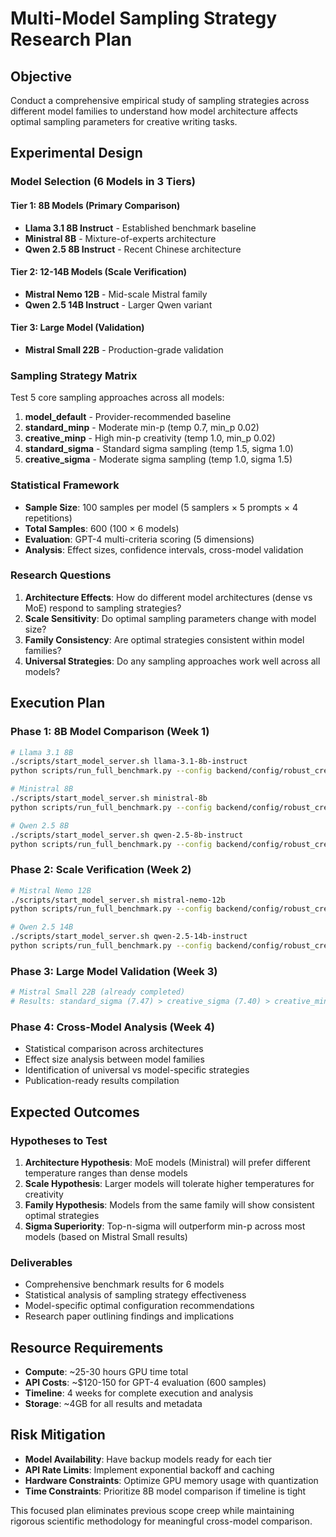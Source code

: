 # Multi-Model Sampling Strategy Research Plan

## Objective

Conduct a comprehensive empirical study of sampling strategies across different model families to understand how model architecture affects optimal sampling parameters for creative writing tasks.

## Experimental Design

### Model Selection (6 Models in 3 Tiers)

#### Tier 1: 8B Models (Primary Comparison)
- **Llama 3.1 8B Instruct** - Established benchmark baseline
- **Ministral 8B** - Mixture-of-experts architecture  
- **Qwen 2.5 8B Instruct** - Recent Chinese architecture

#### Tier 2: 12-14B Models (Scale Verification)
- **Mistral Nemo 12B** - Mid-scale Mistral family
- **Qwen 2.5 14B Instruct** - Larger Qwen variant

#### Tier 3: Large Model (Validation)
- **Mistral Small 22B** - Production-grade validation

### Sampling Strategy Matrix

Test 5 core sampling approaches across all models:

1. **model_default** - Provider-recommended baseline
2. **standard_minp** - Moderate min-p (temp 0.7, min_p 0.02)
3. **creative_minp** - High min-p creativity (temp 1.0, min_p 0.02)
4. **standard_sigma** - Standard sigma sampling (temp 1.5, sigma 1.0)
5. **creative_sigma** - Moderate sigma sampling (temp 1.0, sigma 1.5)

### Statistical Framework

- **Sample Size**: 100 samples per model (5 samplers × 5 prompts × 4 repetitions)
- **Total Samples**: 600 (100 × 6 models)
- **Evaluation**: GPT-4 multi-criteria scoring (5 dimensions)
- **Analysis**: Effect sizes, confidence intervals, cross-model validation

### Research Questions

1. **Architecture Effects**: How do different model architectures (dense vs MoE) respond to sampling strategies?
2. **Scale Sensitivity**: Do optimal sampling parameters change with model size?
3. **Family Consistency**: Are optimal strategies consistent within model families?
4. **Universal Strategies**: Do any sampling approaches work well across all models?

## Execution Plan

### Phase 1: 8B Model Comparison (Week 1)
```bash
# Llama 3.1 8B
./scripts/start_model_server.sh llama-3.1-8b-instruct
python scripts/run_full_benchmark.py --config backend/config/robust_creative_writing.yaml

# Ministral 8B  
./scripts/start_model_server.sh ministral-8b
python scripts/run_full_benchmark.py --config backend/config/robust_creative_writing.yaml

# Qwen 2.5 8B
./scripts/start_model_server.sh qwen-2.5-8b-instruct
python scripts/run_full_benchmark.py --config backend/config/robust_creative_writing.yaml
```

### Phase 2: Scale Verification (Week 2)
```bash
# Mistral Nemo 12B
./scripts/start_model_server.sh mistral-nemo-12b
python scripts/run_full_benchmark.py --config backend/config/robust_creative_writing.yaml

# Qwen 2.5 14B
./scripts/start_model_server.sh qwen-2.5-14b-instruct  
python scripts/run_full_benchmark.py --config backend/config/robust_creative_writing.yaml
```

### Phase 3: Large Model Validation (Week 3)
```bash
# Mistral Small 22B (already completed)
# Results: standard_sigma (7.47) > creative_sigma (7.40) > creative_minp (6.98)
```

### Phase 4: Cross-Model Analysis (Week 4)
- Statistical comparison across architectures
- Effect size analysis between model families
- Identification of universal vs model-specific strategies
- Publication-ready results compilation

## Expected Outcomes

### Hypotheses to Test
1. **Architecture Hypothesis**: MoE models (Ministral) will prefer different temperature ranges than dense models
2. **Scale Hypothesis**: Larger models will tolerate higher temperatures for creativity
3. **Family Hypothesis**: Models from the same family will show consistent optimal strategies
4. **Sigma Superiority**: Top-n-sigma will outperform min-p across most models (based on Mistral Small results)

### Deliverables
- Comprehensive benchmark results for 6 models
- Statistical analysis of sampling strategy effectiveness
- Model-specific optimal configuration recommendations
- Research paper outlining findings and implications

## Resource Requirements

- **Compute**: ~25-30 hours GPU time total
- **API Costs**: ~$120-150 for GPT-4 evaluation (600 samples)
- **Timeline**: 4 weeks for complete execution and analysis
- **Storage**: ~4GB for all results and metadata

## Risk Mitigation

- **Model Availability**: Have backup models ready for each tier
- **API Rate Limits**: Implement exponential backoff and caching
- **Hardware Constraints**: Optimize GPU memory usage with quantization
- **Time Constraints**: Prioritize 8B model comparison if timeline is tight

This focused plan eliminates previous scope creep while maintaining rigorous scientific methodology for meaningful cross-model comparison.